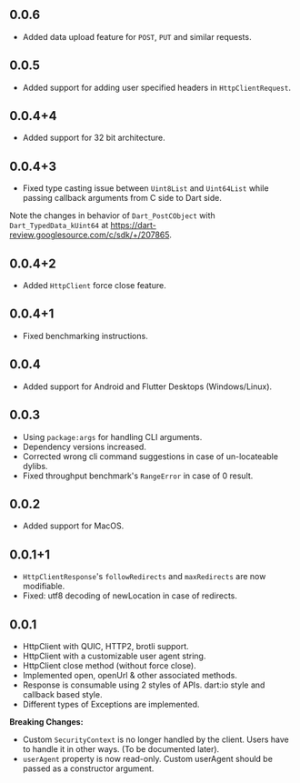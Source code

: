 ## 0.0.6

* Added data upload feature for `POST`, `PUT` and similar requests.

## 0.0.5

* Added support for adding user specified headers in `HttpClientRequest`.

## 0.0.4+4

* Added support for 32 bit architecture.

## 0.0.4+3

* Fixed type casting issue between `Uint8List` and `Uint64List` while passing callback arguments from C side to Dart side.

Note the changes in behavior of `Dart_PostCObject` with `Dart_TypedData_kUint64` at <https://dart-review.googlesource.com/c/sdk/+/207865>.

## 0.0.4+2

* Added `HttpClient` force close feature.

## 0.0.4+1

* Fixed benchmarking instructions.

## 0.0.4

* Added support for Android and Flutter Desktops (Windows/Linux).

## 0.0.3

* Using `package:args` for handling CLI arguments.
* Dependency versions increased.
* Corrected wrong cli command suggestions in case of un-locateable dylibs.
* Fixed throughput benchmark's `RangeError` in case of 0 result.

## 0.0.2

* Added support for MacOS.

## 0.0.1+1

* `HttpClientResponse`'s `followRedirects` and `maxRedirects` are now modifiable.
* Fixed: utf8 decoding of newLocation in case of redirects.

## 0.0.1

* HttpClient with QUIC, HTTP2, brotli support.
* HttpClient with a customizable user agent string.
* HttpClient close method (without force close).
* Implemented open, openUrl & other associated methods.
* Response is consumable using 2 styles of APIs. dart:io style and callback based style.
* Different types of Exceptions are implemented.

**Breaking Changes:**

* Custom `SecurityContext` is no longer handled by the client. Users have to handle it in other ways. (To be documented later).
* `userAgent` property is now read-only. Custom userAgent should be passed as a constructor argument.
